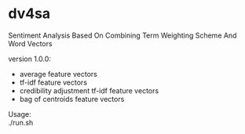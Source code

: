 # dv4sa
Sentiment Analysis Based On Combining Term Weighting Scheme And Word Vectors

version 1.0.0:
+ average feature vectors
+ tf-idf feature vectors
+ credibility adjustment tf-idf feature vectors
+ bag of centroids feature vectors

Usage:<br/>
./run.sh